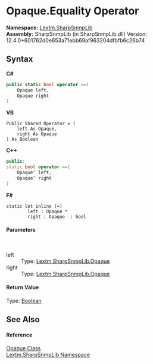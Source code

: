 # Opaque.Equality Operator 
 

**Namespace:**&nbsp;<a href="N_Lextm_SharpSnmpLib">Lextm.SharpSnmpLib</a><br />**Assembly:**&nbsp;SharpSnmpLib (in SharpSnmpLib.dll) Version: 12.4.0+601762d0e653a71ebb69af963204dfbfb6c26b74

## Syntax

**C#**<br />
``` C#
public static bool operator ==(
	Opaque left,
	Opaque right
)
```

**VB**<br />
``` VB
Public Shared Operator = ( 
	left As Opaque,
	right As Opaque
) As Boolean
```

**C++**<br />
``` C++
public:
static bool operator ==(
	Opaque^ left, 
	Opaque^ right
)
```

**F#**<br />
``` F#
static let inline (=)
        left : Opaque * 
        right : Opaque  : bool
```


#### Parameters
&nbsp;<dl><dt>left</dt><dd>Type: <a href="T_Lextm_SharpSnmpLib_Opaque">Lextm.SharpSnmpLib.Opaque</a><br /></dd><dt>right</dt><dd>Type: <a href="T_Lextm_SharpSnmpLib_Opaque">Lextm.SharpSnmpLib.Opaque</a><br /></dd></dl>

#### Return Value
Type: <a href="https://docs.microsoft.com/dotnet/api/system.boolean" target="_blank" rel="noopener noreferrer">Boolean</a>

## See Also


#### Reference
<a href="T_Lextm_SharpSnmpLib_Opaque">Opaque Class</a><br /><a href="N_Lextm_SharpSnmpLib">Lextm.SharpSnmpLib Namespace</a><br />